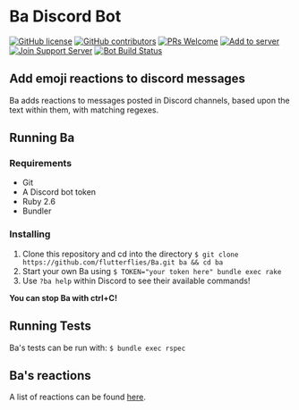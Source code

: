 # Ba Discord Bot

[![GitHub license](https://img.shields.io/github/license/flutterflies/Ba.svg?style=flat-square)](https://github.com/flutterflies/Ba/blob/master/LICENSE)
[![GitHub contributors](https://img.shields.io/github/contributors/flutterflies/Ba.svg?style=flat-square)](https://GitHub.com/flutterflies/Ba/graphs/contributors/)
[![PRs Welcome](https://img.shields.io/badge/PRs-welcome-brightgreen.svg?style=flat-square)](http://makeapullrequest.com)
[![Add to server](https://img.shields.io/badge/Add%20to%20your-server-7289DA.svg?style=flat-square)](https://discordapp.com/oauth2/authorize?&client_id=432729863820935172&scope=bot&permissions=2112)
[![Join Support Server](https://img.shields.io/badge/Join%20the%20support-Discord-7289DA.svg?style=flat-square)](https://discord.gg/GMSFMpF)
[![Bot Build Status](https://github.com/flutterflies/ba/workflows/Bot%20Build/badge.svg)](https://github.com/flutterflies/ba/actions)

## Add emoji reactions to discord messages

Ba adds reactions to messages posted in Discord channels, based upon the text within them, with matching regexes.

## Running Ba

### Requirements

* Git
* A Discord bot token
* Ruby 2.6
* Bundler

### Installing

1) Clone this repository and cd into the directory `$ git clone https://github.com/flutterflies/Ba.git ba && cd ba`
1) Start your own Ba using `$ TOKEN="your token here" bundle exec rake`
1) Use `?ba help` within Discord to see their available commands!

**You can stop Ba with ctrl+C!**

## Running Tests

Ba's tests can be run with: `$ bundle exec rspec`

## Ba's reactions

A list of reactions can be found [here](https://github.com/flutterflies/Ba/wiki/Reactions).
